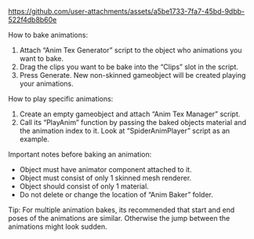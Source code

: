https://github.com/user-attachments/assets/a5be1733-7fa7-45bd-9dbb-522f4db8b60e

How to bake animations:
1.	Attach “Anim Tex Generator” script to the object who animations you want to bake.
2.	Drag the clips you want to be bake into the “Clips” slot in the script.
3.	Press Generate.
New non-skinned gameobject will be created playing your animations.

How to play specific animations:
1.	Create an empty gameobject and attach “Anim Tex Manager” script.
2.	Call its “PlayAnim” function by passing the baked objects material and the animation index to it. Look at “SpiderAnimPlayer” script as an example.

Important notes before baking an animation:
-	Object must have animator component attached to it.
-	Object must consist of only 1 skinned mesh renderer.
-	Object should consist of only 1 material. 
-	Do not delete or change the location of “Anim Baker” folder.

Tip: For multiple animation bakes, its recommended that start and end poses of the animations are similar. Otherwise the jump between the animations might look sudden.
